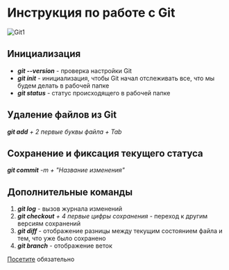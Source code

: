 # Инструкция по работе с Git

![Git1](git1.jpeg)

## Инициализация
*  ***git --version*** - проверка настройки Git
*  ***git init*** - инициализация, чтобы Git начал отслеживать все, что мы будем делать в рабочей папке
* ***git status*** - статус происходящего в рабочей папке

## Удаление файлов из Git

***git add** + 2 первые буквы файла + Tab*

## Сохранение и фиксация текущего статуса
***git commit** -m + "Название изменения"*

## Дополнительные команды
1. ***git log*** - вызов журнала изменений 
2. ***git checkout** + 4 первые цифры сохранения* - переход к другим версиям сохранений
3. ***git diff*** - отображение разницы между текущим состоянием файла и тем, что уже было сохранено
4. ***git branch*** - отображение веток

[Посетите](https://github.com/) обязательно


